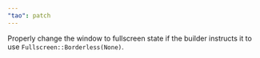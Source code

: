 ```yaml
---
"tao": patch
---
```


Properly change the window to fullscreen state if the builder instructs it to use `Fullscreen::Borderless(None)`.
